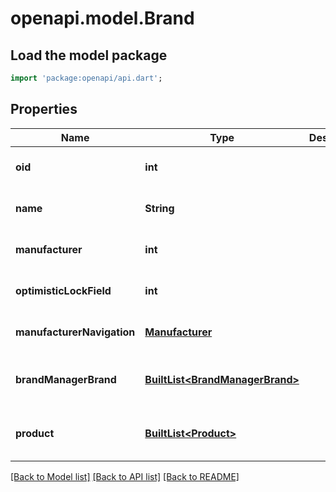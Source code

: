 # openapi.model.Brand

## Load the model package
```dart
import 'package:openapi/api.dart';
```

## Properties
Name | Type | Description | Notes
------------ | ------------- | ------------- | -------------
**oid** | **int** |  | [optional] [default to null]
**name** | **String** |  | [optional] [default to null]
**manufacturer** | **int** |  | [optional] [default to null]
**optimisticLockField** | **int** |  | [optional] [default to null]
**manufacturerNavigation** | [**Manufacturer**](Manufacturer.md) |  | [optional] [default to null]
**brandManagerBrand** | [**BuiltList&lt;BrandManagerBrand&gt;**](BrandManagerBrand.md) |  | [optional] [default to const []]
**product** | [**BuiltList&lt;Product&gt;**](Product.md) |  | [optional] [default to const []]

[[Back to Model list]](../README.md#documentation-for-models) [[Back to API list]](../README.md#documentation-for-api-endpoints) [[Back to README]](../README.md)


